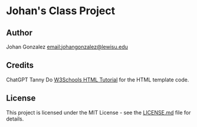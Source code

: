 # Johan's Class Project 

## Author
Johan Gonzalez [email:johangonzalez@lewisu.edu](mailto:johangonzalez@lewisu.edu)

## Credits
ChatGPT
Tanny Do
[W3Schools HTML Tutorial](https://www.w3schools.com/html/) for the HTML template code.

## License
This project is licensed under the MIT License - see the [LICENSE.md](LICENSE) file for details.
